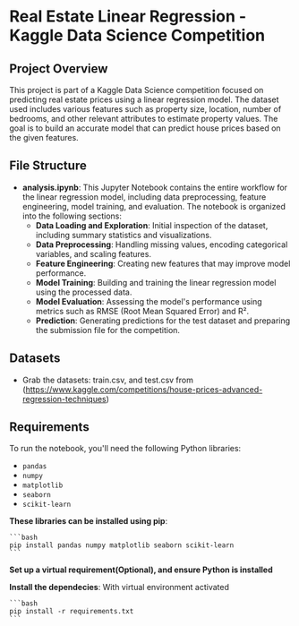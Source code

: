 # Real Estate Linear Regression - Kaggle Data Science Competition

## Project Overview

This project is part of a Kaggle Data Science competition focused on predicting real estate prices using a linear regression model. The dataset used includes various features such as property size, location, number of bedrooms, and other relevant attributes to estimate property values. The goal is to build an accurate model that can predict house prices based on the given features.

## File Structure

- **analysis.ipynb**: This Jupyter Notebook contains the entire workflow for the linear regression model, including data preprocessing, feature engineering, model training, and evaluation. The notebook is organized into the following sections:
  - **Data Loading and Exploration**: Initial inspection of the dataset, including summary statistics and visualizations.
  - **Data Preprocessing**: Handling missing values, encoding categorical variables, and scaling features.
  - **Feature Engineering**: Creating new features that may improve model performance.
  - **Model Training**: Building and training the linear regression model using the processed data.
  - **Model Evaluation**: Assessing the model's performance using metrics such as RMSE (Root Mean Squared Error) and R².
  - **Prediction**: Generating predictions for the test dataset and preparing the submission file for the competition.
 
## Datasets
* Grab the datasets: train.csv, and test.csv from (https://www.kaggle.com/competitions/house-prices-advanced-regression-techniques)

## Requirements

To run the notebook, you'll need the following Python libraries:

- `pandas`
- `numpy`
- `matplotlib`
- `seaborn`
- `scikit-learn`

**These libraries can be installed using pip**:

    ```bash
    pip install pandas numpy matplotlib seaborn scikit-learn
    ```

**Set up a virtual requirement(Optional), and ensure Python is installed**

**Install the dependecies**: With virtual environment activated


    ```bash
    pip install -r requirements.txt
    ```

